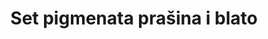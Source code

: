 ---
layout: product
title: "Set pigmenata prašina i blato"
price: "2200" 
desc: "Set pigmenata"
img_path: "/assets/img/ABT402.jpg"
brand: "Abteilung 502"
available: false
special_offer: false
new: false
soon: false
cat: "050000"
subcat: "050200"
subsubcat: "00"
sifra: "ABT402"
popular: true
---